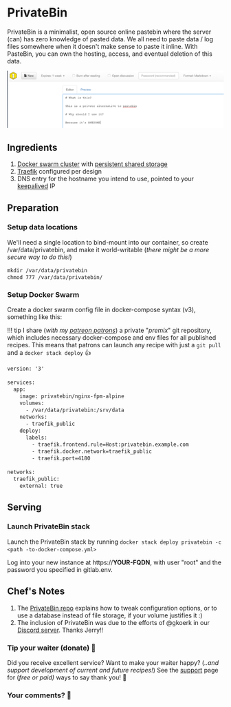 # PrivateBin

PrivateBin is a minimalist, open source online pastebin where the server (can) has zero knowledge of pasted data. We all need to paste data / log files somewhere when it doesn't make sense to paste it inline. With PasteBin, you can own the hosting, access, and eventual deletion of this data.

![PrivateBin Screenshot](../images/privatebin.png)

## Ingredients

1. [Docker swarm cluster](/ha-docker-swarm/design/) with [persistent shared storage](/ha-docker-swarm/shared-storage-ceph.md)
2. [Traefik](/ha-docker-swarm/traefik_public) configured per design
3. DNS entry for the hostname you intend to use, pointed to your [keepalived](ha-docker-swarm/keepalived/) IP

## Preparation

### Setup data locations

We'll need a single location to bind-mount into our container, so create /var/data/privatebin, and make it world-writable (_there might be a more secure way to do this!_)

```
mkdir /var/data/privatebin
chmod 777 /var/data/privatebin/
```

### Setup Docker Swarm

Create a docker swarm config file in docker-compose syntax (v3), something like this:

!!! tip
        I share (_with my [patreon patrons](https://www.patreon.com/funkypenguin)_) a private "_premix_" git repository, which includes necessary docker-compose and env files for all published recipes. This means that patrons can launch any recipe with just a ```git pull``` and a ```docker stack deploy``` 👍


```
version: '3'

services:
  app:
    image: privatebin/nginx-fpm-alpine
    volumes:
      - /var/data/privatebin:/srv/data
    networks:
      - traefik_public
    deploy:
      labels:
        - traefik.frontend.rule=Host:privatebin.example.com
        - traefik.docker.network=traefik_public
        - traefik.port=4180

networks:
  traefik_public:
    external: true
```

## Serving

### Launch PrivateBin stack

Launch the PrivateBin stack by running ```docker stack deploy privatebin -c <path -to-docker-compose.yml>```

Log into your new instance at https://**YOUR-FQDN**, with user "root" and the password you specified in gitlab.env.

## Chef's Notes

1. The [PrivateBin repo](https://github.com/PrivateBin/PrivateBin/blob/master/INSTALL.md) explains how to tweak configuration options, or to use a database instead of file storage, if your volume justifies it :)
2. The inclusion of PrivateBin was due to the efforts of @gkoerk in our [Discord server](http://chat.funkypenguin.co.nz). Thanks Jerry!!

### Tip your waiter (donate) 👏

Did you receive excellent service? Want to make your waiter happy? (_..and support development of current and future recipes!_) See the [support](/support/) page for (_free or paid)_ ways to say thank you! 👏

### Your comments? 💬
